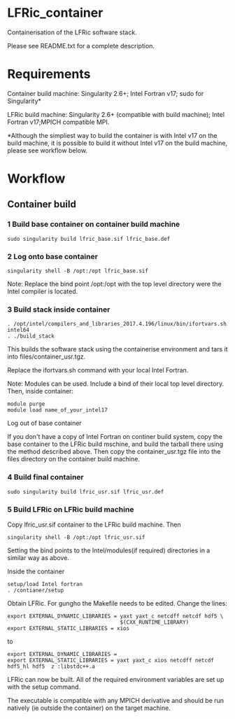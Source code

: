 # LFRic_container

Containerisation of the LFRic software stack.

Please see README.txt for a complete description.

# Requirements
Container build machine: Singularity 2.6+; Intel Fortran v17; sudo for Singularity*

LFRic build machine: Singularity 2.6+ (compatible with build machine); Intel Fortran v17;MPICH compatible MPI.

*Although the simpliest way to build the container is with Intel v17 on the build machine, it is possible to build it without Intel v17 on the build machine, please see workflow below.

# Workflow

## Container build
### 1  Build base container on container build machine
```
sudo singularity build lfric_base.sif lfric_base.def
```

### 2 Log onto base container
```
singularity shell -B /opt:/opt lfric_base.sif
```
Note: Replace the bind point /opt:/opt with the top level directory were the Intel compiler is located.

### 3 Build stack inside container
```
. /opt/intel/compilers_and_libraries_2017.4.196/linux/bin/ifortvars.sh  intel64
. ./build_stack
```
This builds the software stack using the containerise environment and tars it into files/container_usr.tgz.

Replace the ifortvars.sh command with your local Intel Fortran.

Note: Modules can be used. Include a bind of their local top level directory. Then, inside container:
```
module purge
module load name_of_your_intel17
```
Log out of base container

If you don't have a copy of Intel Fortran on continer build system, copy the base container to the LFRic build mschine, and build the tarball there using the method described above. Then copy the container_usr.tgz file into the files directory on the container build machine.

### 4 Build final container
```
sudo singularity build lfric_usr.sif lfric_usr.def
```

### 5 Build LFRic on LFRic build machine

Copy lfric_usr.sif container to the LFRic build machine. Then
```
singularity shell -B /opt:/opt lfric_usr.sif
```
Setting the bind points to the Intel/modules(if required) directories in a similar way as above.

Inside the container
```
setup/load Intel fortran
. /contianer/setup
```
Obtain LFRic. For gungho the Makefile needs to be edited. Change the lines:
```
export EXTERNAL_DYNAMIC_LIBRARIES = yaxt yaxt_c netcdff netcdf hdf5 \
                                    $(CXX_RUNTIME_LIBRARY)
export EXTERNAL_STATIC_LIBRARIES = xios
```
to
```
export EXTERNAL_DYNAMIC_LIBRARIES = 
export EXTERNAL_STATIC_LIBRARIES = yaxt yaxt_c xios netcdff netcdf hdf5_hl hdf5  z :libstdc++.a
```
LFRic can now be built. All of the required environment variables are set up with the setup command.

The executable is compatible with any MPICH derivative and should be run natively (ie outside the container) on the target machine.
